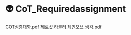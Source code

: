 # 👽 CoT_Requiredassignment

[COT심층대화.pdf](https://github.com/user-attachments/files/18614101/COT.pdf)
[제로샷 타블러 체인오브 생각.pdf](https://github.com/user-attachments/files/18614102/default.pdf)
